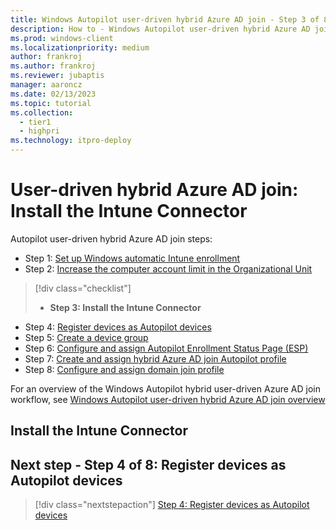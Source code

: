 ```yaml
---
title: Windows Autopilot user-driven hybrid Azure AD join - Step 3 of 8 - Install the Intune Connector
description: How to - Windows Autopilot user-driven hybrid Azure AD join - Step 3 of 8 - Install the Intune Connector(ESP).
ms.prod: windows-client
ms.localizationpriority: medium
author: frankroj
ms.author: frankroj
ms.reviewer: jubaptis
manager: aaroncz
ms.date: 02/13/2023
ms.topic: tutorial
ms.collection: 
  - tier1
  - highpri
ms.technology: itpro-deploy
---
```


# User-driven hybrid Azure AD join: Install the Intune Connector

Autopilot user-driven hybrid Azure AD join steps:
- Step 1: [Set up Windows automatic Intune enrollment](hybrid-azure-ad-join-automatic-enrollment.md)
- Step 2: [Increase the computer account limit in the Organizational Unit](hybrid-azure-ad-join-computer-account-limit.md)
> [!div class="checklist"]
> - **Step 3: Install the Intune Connector**
- Step 4: [Register devices as Autopilot devices](hybrid-azure-ad-join-register-device.md)
- Step 5: [Create a device group](hybrid-azure-ad-join-device-group.md)
- Step 6: [Configure and assign Autopilot Enrollment Status Page (ESP)](hybrid-azure-ad-join-esp.md)
- Step 7: [Create and assign hybrid Azure AD join Autopilot profile](hybrid-azure-ad-join-autopilot-profile.md)
- Step 8: [Configure and assign domain join profile](hybrid-azure-ad-join-domain-join-profile.md)

For an overview of the Windows Autopilot hybrid user-driven Azure AD join workflow, see [Windows Autopilot user-driven hybrid Azure AD join overview](hybrid-azure-ad-join-workflow.md)

## Install the Intune Connector

## Next step - Step 4 of 8: Register devices as Autopilot devices

> [!div class="nextstepaction"]
> [Step 4: Register devices as Autopilot devices](hybrid-azure-ad-join-register-device.md)
